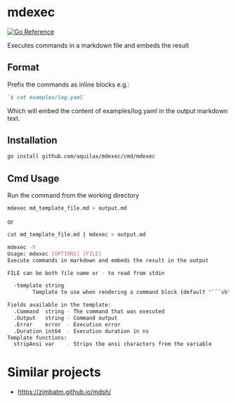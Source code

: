 # mdexec

[![Go Reference](https://pkg.go.dev/badge/github.com/aquilax/mdexec.svg)](https://pkg.go.dev/github.com/aquilax/mdexec)

Executes commands in a markdown file and embeds the result

## Format

Prefix the commands as inline blocks e.g.:

```markdown
`$ cat examples/log.yaml`
```

Which will embed the content of examples/log.yaml in the output markdown text.

## Installation

```sh
go install github.com/aquilax/mdexec/cmd/mdexec
```

## Cmd Usage

Run the command from the working directory

```sh
mdexec md_template_file.md > output.md
```

or

```sh
cat md_template_file.md | mdexec > output.md
```


```sh
mdexec -h
Usage: mdexec [OPTIONS] [FILE]
Execute commands in markdown and embeds the result in the output

FILE can be both file name or - to read from stdin

  -template string
        Template to use when rendering a command block (default "```sh\n$ {{ .Command }}\n{{ stripAnsi .Output }}\n```\n")

Fields available in the template:
  .Command  string - The command that was executed
  .Output   string - Command output
  .Error    error  - Execution error
  .Duration int64  - Execution duration in ns
Template functions:
  stripAnsi var    - Strips the ansi characters from the variable
```

# Similar projects

* https://zimbatm.github.io/mdsh/
